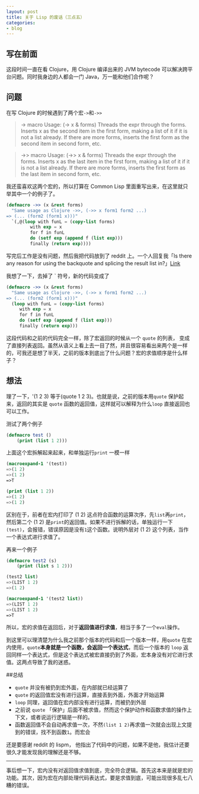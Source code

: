 ```yaml
---
layout: post
title: 关于 Lisp 的废话（三点五）
categories:
- blog
---
```


## 写在前面

这段时间一直在看 Clojure，用 Clojure 编译出来的 JVM bytecode 可以解决跨平台问题。同时我身边的人都会一门 Java，万一能和他们合作呢？

## 问题
在写 Clojure 的时候遇到了两个宏`->`和`->>`

>-> macro
>Usage: (-> x & forms)
>Threads the expr through the forms. Inserts x as the second item in the first form, making a list of it if it is not a list already. If there are more forms, inserts the first form as the second item in second form, etc.

>->> macro
Usage: (->> x & forms)
Threads the expr through the forms. Inserts x as the last item in the first form, making a list of it if it is not a list already. If there are more forms, inserts the first form as the last item in second form, etc.

我还蛮喜欢这两个宏的，所以打算在 Common Lisp 里面重写出来，在这里就只举其中一个的例子了。

```lisp
(defmacro ->> (x &rest forms)
  "Same usage as Clojure ->>, (->> x form1 form2 ...)
=> (... (form2 (form1 x)))"
  `(,@(loop with funL = (copy-list forms)
         with exp = x
         for f in funL
         do (setf exp (append f (list exp)))
         finally (return exp))))
```

写完后工作是没有问题，然后我把代码放到了 reddit 上。一个人回复我「Is there any reason for using the backquote and splicing the result list in?」[Link](https://www.reddit.com/r/Common_Lisp/comments/5x4jbs/code_and_macro_from_clojure_to_common_lisp/def764i/) 

我想了一下，去掉了 ` 符号，新的代码变成了

```lisp
(defmacro ->> (x &rest forms)
  "Same usage as Clojure ->>, (->> x form1 form2 ...)
=> (... (form2 (form1 x)))"
  (loop with funL = (copy-list forms)
     with exp = x
     for f in funL
     do (setf exp (append f (list exp)))
     finally (return exp)))
```

这段代码和之前的代码完全一样，除了宏返回的时候从一个 `quote` 的列表， 变成了直接列表返回。虽然从语义上看上去一目了然，并且很容易看出来两个是一样的，可我还是想了半天，之前的版本到底出了什么问题？宏的求值顺序是什么样子？

## 想法
理了一下，'(1 2 3) 等于(quote 1 2 3)。也就是说，之前的版本用`quote` 保护起来，返回的其实是 `quote` 函数的返回值，这样就可以解释为什么`loop` 直接返回也可以工作。

测试了两个例子

```lisp
(defmacro test ()
    (print (list 1 2)))
```

上面这个宏拆解起来起来，和单独运行`print` 一模一样

```lisp
(macroexpand-1 '(test))
=>(1 2) 
=>(1 2)
=>T

(print (list 1 2))
=>(1 2)
=>(1 2)
```

区别在于，前者在宏内打印了 (1 2) 这点符合函数的运算次序，先`list`再`print`，然后第二个 (1 2) 是`print`的返回值。如果不进行拆解的话，单独运行一下`(test)`，会报错，错误原因是没有`1`这个函数。说明外层对 (1 2) 这个列表，当作一个表达式进行求值了。

再来一个例子

```lisp
(defmacro test2 (s) 
    (print (list s 1 2)))

(test2 list)
=>(LIST 1 2) 
=>(1 2)

(macroexpand-1 '(test2 list))
=>(LIST 1 2) 
=>(LIST 1 2)
=>T
```

所以，宏的求值在返回后，对于**返回值进行求值**，相当于多了一个`eval`操作。

到这里可以理清楚为什么我之前那个版本的代码和后一个版本一样，用`quote` 在宏内使用，`quote`**本身就是一个函数，会返回一个表达式**，而后一个版本的 `loop` 返回同样一个表达式，但是这个表达式被宏直接扔到了外面，宏本身没有对它进行求值。这两点导致了我的迷惑。

##总结

+ `quote` 并没有被扔到宏外面，在内部就已经运算了
+ `quote` 的返回值宏没有进行运算，直接丢到外面，外面才开始运算
+ `loop` 同理，返回值在宏内部没有进行运算，而被扔到外层
+ 之前说 `quote` 「保护」后面不被求值，然而这个保护动作和函数求值的操作上下文，或者说运行逻辑是一样的。
+ 函数返回值不会自动再求值一次，不然`(list 1 2)`再求值一次就会出现上文提到的错误，找不到函数`1`。而宏会

还是要感谢 reddit 的 lispm， 他指出了代码中的问题，如果不是他，我估计还要很久才能发现我的理解还是不够。

---------
事后想一下，宏内没有对返回值求值到底，完全符合逻辑。首先这本来是就是宏的功能。其次，因为宏在内部处理代码表达式，要是求值到底，可能出现很多乱七八糟的错误。

